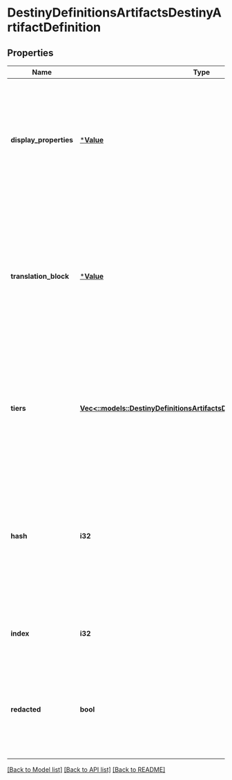# DestinyDefinitionsArtifactsDestinyArtifactDefinition

## Properties
Name | Type | Description | Notes
------------ | ------------- | ------------- | -------------
**display_properties** | [***Value**](Value.md) | Any basic display info we know about the Artifact. Currently sourced from a related inventory item, but the source of this data is subject to change. | [optional] [default to null]
**translation_block** | [***Value**](Value.md) | Any Geometry/3D info we know about the Artifact. Currently sourced from a related inventory item&#39;s gearset information, but the source of this data is subject to change. | [optional] [default to null]
**tiers** | [**Vec<::models::DestinyDefinitionsArtifactsDestinyArtifactTierDefinition>**](Destiny.Definitions.Artifacts.DestinyArtifactTierDefinition.md) | Any Tier/Rank data related to this artifact, listed in display order.  Currently sourced from a Vendor, but this source is subject to change. | [optional] [default to null]
**hash** | **i32** | The unique identifier for this entity. Guaranteed to be unique for the type of entity, but not globally.  When entities refer to each other in Destiny content, it is this hash that they are referring to. | [optional] [default to null]
**index** | **i32** | The index of the entity as it was found in the investment tables. | [optional] [default to null]
**redacted** | **bool** | If this is true, then there is an entity with this identifier/type combination, but BNet is not yet allowed to show it. Sorry! | [optional] [default to null]

[[Back to Model list]](../README.md#documentation-for-models) [[Back to API list]](../README.md#documentation-for-api-endpoints) [[Back to README]](../README.md)



